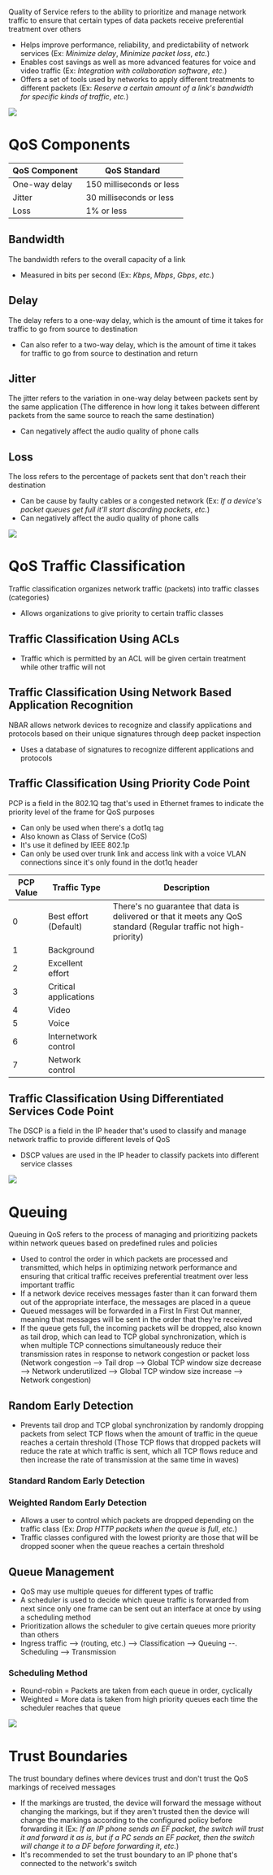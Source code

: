 Quality of Service refers to the ability to prioritize and manage network traffic to ensure that certain types of data packets receive preferential treatment over others

* Helps improve performance, reliability, and predictability of network services (Ex: *Minimize delay*, *Minimize packet loss*, *etc.*)
* Enables cost savings as well as more advanced features for voice and video traffic (Ex: *Integration with collaboration software*, *etc.*)
* Offers a set of tools used by networks to apply different treatments to different packets (Ex: *Reserve a certain amount of a link's bandwidth for specific kinds of traffic*, *etc.*)

![](https://github.com/JonmarCorpuz/SecondBrain/blob/main/Assets/Whitespace.png)

# QoS Components

| QoS Component | QoS Standard |
| --- | --- |
| One-way delay | 150 milliseconds or less |
| Jitter | 30 milliseconds or less |
| Loss | 1% or less |

## Bandwidth 

The bandwidth refers to the overall capacity of a link

* Measured in bits per second (Ex: *Kbps*, *Mbps*, *Gbps*, *etc.*)

## Delay

The delay refers to a one-way delay, which is the amount of time it takes for traffic to go from source to destination

* Can also refer to a two-way delay, which is the amount of time it takes for traffic to go from source to destination and return

## Jitter

The jitter refers to the variation in one-way delay between packets sent by the same application (The difference in how long it takes between different packets from the same source to reach the same destination)

* Can negatively affect the audio quality of phone calls

## Loss

The loss refers to the percentage of packets sent that don't reach their destination

* Can be cause by faulty cables or a congested network (Ex: *If a device's packet queues get full it'll start discarding packets*, *etc.*)
* Can negatively affect the audio quality of phone calls

![](https://github.com/JonmarCorpuz/SecondBrain/blob/main/Assets/Whitespace.png)

# QoS Traffic Classification

Traffic classification organizes network traffic (packets) into traffic classes (categories)

* Allows organizations to give priority to certain traffic classes

## Traffic Classification Using ACLs

* Traffic which is permitted by an ACL will be given certain treatment while other traffic will not

## Traffic Classification Using Network Based Application Recognition

NBAR allows network devices to recognize and classify applications and protocols based on their unique signatures through deep packet inspection

*  Uses a database of signatures to recognize different applications and protocols

## Traffic Classification Using Priority Code Point

PCP is a field in the 802.1Q tag that's used in Ethernet frames to indicate the priority level of the frame for QoS purposes

* Can only be used when there's a dot1q tag
* Also known as Class of Service (CoS)
* It's use it defined by IEEE 802.1p
* Can only be used over trunk link and access link with a voice VLAN connections since it's only found in the dot1q header

| PCP Value | Traffic Type | Description |
| --- | --- | --- |
| 0 | Best effort (Default) | There's no guarantee that data is delivered or that it meets any QoS standard (Regular traffic not high-priority) |
| 1 | Background |  |
| 2 | Excellent effort |  |
| 3 | Critical applications |  |
| 4 | Video |  |
| 5 | Voice |  |
| 6 | Internetwork control |  |
| 7 | Network control |  |

## Traffic Classification Using Differentiated Services Code Point 

The DSCP is a field in the IP header that's used to classify and manage network traffic to provide different levels of QoS 

* DSCP values are used in the IP header to classify packets into different service classes

![](https://github.com/JonmarCorpuz/SecondBrain/blob/main/Assets/Whitespace.png)

# Queuing

Queuing in QoS refers to the process of managing and prioritizing packets within network queues based on predefined rules and policies

* Used to control the order in which packets are processed and transmitted, which helps in optimizing network performance and ensuring that critical traffic receives preferential treatment over less important traffic
* If a network device receives messages faster than it can forward them out of the appropriate interface, the messages are placed in a queue
* Queued messages will be forwarded in a First In First Out manner, meaning that messages will be sent in the order that they're received
* If the queue gets full, the incoming packets will be dropped, also known as tail drop, which can lead to TCP global synchronization, which is when multiple TCP connections simultaneously reduce their transmission rates in response to network congestion or packet loss (Network congestion --> Tail drop --> Global TCP window size decrease --> Network underutilized --> Global TCP window size increase --> Network congestion)

## Random Early Detection

* Prevents tail drop and TCP global synchronization by randomly dropping packets from select TCP flows when the amount of traffic in the queue reaches a certain threshold (Those TCP flows that dropped packets will reduce the rate at which traffic is sent, which all TCP flows reduce and then increase the rate of transmission at the same time in waves)

### Standard Random Early Detection

### Weighted Random Early Detection

* Allows a user to control which packets are dropped depending on the traffic class (Ex: *Drop HTTP packets when the queue is full*, *etc.*)
* Traffic classes configured with the lowest priority are those that will be dropped sooner when the queue reaches a certain threshold

## Queue Management

* QoS may use multiple queues for different types of traffic 
* A scheduler is used to decide which queue traffic is forwarded from next since only one frame can be sent out an interface at once by using a scheduling method
* Prioritization allows the scheduler to give certain queues more priority than others
* Ingress traffic --> (routing, etc.) --> Classification --> Queuing --. Scheduling --> Transmission

### Scheduling Method

* Round-robin = Packets are taken from each queue in order, cyclically
* Weighted = More data is taken from high priority queues each time the scheduler reaches that queue

![](https://github.com/JonmarCorpuz/SecondBrain/blob/main/Assets/Whitespace.png)

# Trust Boundaries

The trust boundary defines where devices trust and don't trust the QoS markings of received messages

* If the markings are trusted, the device will forward the message without changing the markings, but if they aren't trusted then the device will change the markings according to the configured policy before forwarding it (Ex: *If an IP phone sends an EF packet, the switch will trust it and forward it as is, but if a PC sends an EF packet, then the switch will change it to a DF before forwarding it*, *etc.*)
* It's recommended to set the trust boundary to an IP phone that's connected to the network's switch
